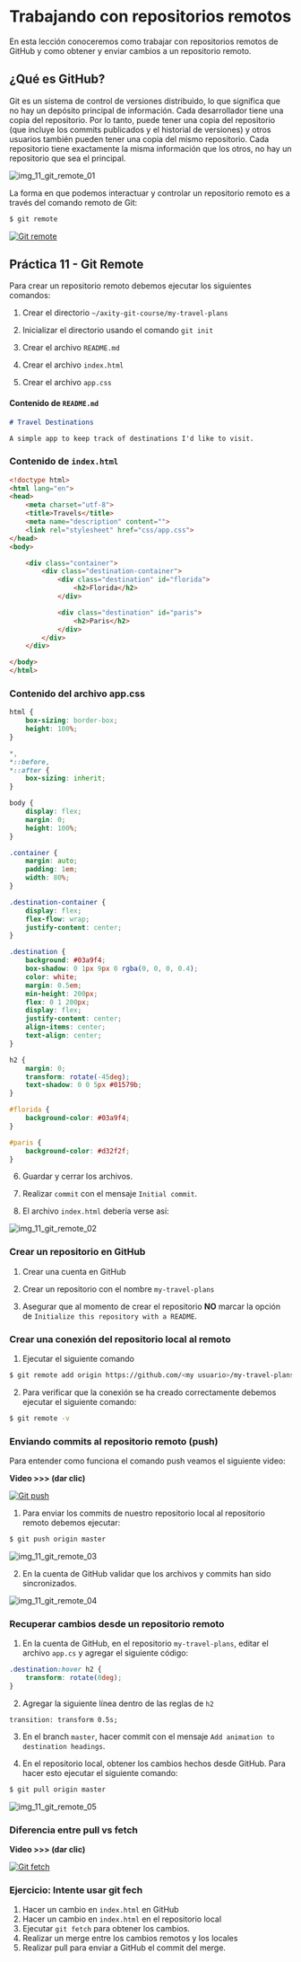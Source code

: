 # Trabajando con repositorios remotos

En esta lección conoceremos como trabajar con repositorios remotos de GitHub y como obtener y enviar cambios a un repositorio remoto.

## ¿Qué es GitHub?

Git es un sistema de control de versiones distribuido, lo que significa que no hay un depósito principal de información. Cada desarrollador tiene una copia del repositorio. Por lo tanto, puede tener una copia del repositorio (que incluye los commits publicados y el historial de versiones) y otros usuarios también pueden tener una copia del mismo repositorio. Cada repositorio tiene exactamente la misma información que los otros, no hay un repositorio que sea el principal.

![img_11_git_remote_01](images/img_11_git_remote_01.png)

La forma en que podemos interactuar y controlar un repositorio remoto es a través del comando remoto de Git:

```bash
$ git remote
```

[![Git remote](http://img.youtube.com/vi/414f0ukhOTY/0.jpg)](http://www.youtube.com/watch?v=414f0ukhOTY "Git remote")

## Práctica 11 - Git Remote

Para crear un repositorio remoto debemos ejecutar los siguientes comandos:

 1. Crear el directorio `~/axity-git-course/my-travel-plans`

 2. Inicializar el directorio usando el comando `git init`

 3. Crear el archivo `README.md`

 4. Crear el archivo `index.html`

 5. Crear el archivo `app.css`

#### Contenido de `README.md`

```markdown
# Travel Destinations

A simple app to keep track of destinations I'd like to visit.
```

### Contenido de `index.html`

```html
<!doctype html>
<html lang="en">
<head>
    <meta charset="utf-8">
    <title>Travels</title>
    <meta name="description" content="">
    <link rel="stylesheet" href="css/app.css">
</head>
<body>

    <div class="container">
        <div class="destination-container">
            <div class="destination" id="florida">
                <h2>Florida</h2>
            </div>

            <div class="destination" id="paris">
                <h2>Paris</h2>
            </div>
        </div>
    </div>

</body>
</html>
```

### Contenido del archivo app.css

```css
html {
    box-sizing: border-box;
    height: 100%;
}

*,
*::before,
*::after {
    box-sizing: inherit;
}

body {
    display: flex;
    margin: 0;
    height: 100%;
}

.container {
    margin: auto;
    padding: 1em;
    width: 80%;
}

.destination-container {
    display: flex;
    flex-flow: wrap;
    justify-content: center;
}

.destination {
    background: #03a9f4;
    box-shadow: 0 1px 9px 0 rgba(0, 0, 0, 0.4);
    color: white;
    margin: 0.5em;
    min-height: 200px;
    flex: 0 1 200px;
    display: flex;
    justify-content: center;
    align-items: center;
    text-align: center;
}

h2 {
    margin: 0;
    transform: rotate(-45deg);
    text-shadow: 0 0 5px #01579b;
}

#florida {
    background-color: #03a9f4;
}

#paris {
    background-color: #d32f2f;
}
```
 6. Guardar y cerrar los archivos.

 7. Realizar `commit`  con el mensaje `Initial commit`.

 8. El archivo `index.html` debería verse así:

![img_11_git_remote_02](images/img_11_git_remote_02.png)

### Crear un repositorio en GitHub

 1. Crear una cuenta en GitHub

 2. Crear un repositorio con el nombre `my-travel-plans`

 3. Asegurar que al momento de crear el repositorio **NO** marcar la opción de `Initialize this repository with a README`.

###  Crear una conexión del repositorio local al remoto

 1. Ejecutar el siguiente comando 

```bash
$ git remote add origin https://github.com/<my usuario>/my-travel-plans.git
```

 2. Para verificar que la conexión se ha creado correctamente debemos ejecutar el siguiente comando:

```bash
$ git remote -v
```
### Enviando commits al repositorio remoto (push)

Para entender  como funciona el comando push veamos el siguiente video:

**Video >>> (dar clic)**

[![Git push](http://img.youtube.com/vi/21TvMEtMRys/0.jpg)](http://www.youtube.com/watch?v=21TvMEtMRys "Git push")

 1. Para enviar los commits de nuestro repositorio local al repositorio remoto debemos ejecutar:

```bash
$ git push origin master
```

![img_11_git_remote_03](images/img_11_git_remote_03.png)

 2. En la cuenta de GitHub validar que los archivos y commits han sido sincronizados.

![img_11_git_remote_04](images/img_11_git_remote_04.png)

### Recuperar cambios desde un repositorio remoto

 1. En la cuenta de GitHub, en el repositorio `my-travel-plans`, editar el archivo `app.cs` y agregar el siguiente código:

```css
.destination:hover h2 {
    transform: rotate(0deg);
}
```

 2. Agregar la siguiente línea dentro de las reglas de `h2`

`transition: transform 0.5s;`

 3.  En el branch `master`, hacer commit con el mensaje `Add animation to destination headings`.

 4. En el repositorio local,  obtener los cambios hechos desde GitHub. Para hacer esto ejecutar el siguiente comando:

```bash
$ git pull origin master
```

![img_11_git_remote_05](images/img_11_git_remote_05.png)


### Diferencia entre pull vs fetch

**Video >>> (dar clic)**

[![Git fetch](http://img.youtube.com/vi/jwyQUfE1Eqw/0.jpg)](http://www.youtube.com/watch?v=jwyQUfE1Eqw "Git fetch")

### Ejercicio: Intente usar git fech

 1. Hacer un cambio en `index.html` en GitHub
 2. Hacer un cambio en `index.html` en el repositorio local
 3. Ejecutar `git fetch` para obtener los cambios.
 4. Realizar un merge entre los cambios remotos y los locales
 5. Realizar pull para enviar a GitHub el commit del merge.


<!--stackedit_data:
eyJoaXN0b3J5IjpbLTE0MTQyODk5ODksMTk1ODg0OTI3NywxMT
kyNzA2NDExLC00NTUwMTIwOSwtNTAyNTIyNTg4LDE2ODc4Nzg2
NjcsLTEwNDMyMjAwODAsLTEwMTQ5ODIxMzcsLTIzODIyOTk3NS
wtMTUwNDA4MTg3NSwxMzk4MDA1NjA1LDM2MTE5OTA1NCw4NTE4
OTAwODAsLTE5OTA4NDI3NDQsLTE4NTI1Mjg1MDgsNDY5NzQ4MD
AyLDEyMTIxNDg5MjcsMTY1NDgzNzQ3MSwxMzE0NzM0NTU3LC0x
NTQ0MDM1NzA3XX0=
-->